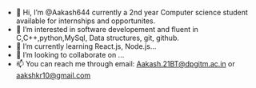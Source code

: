 - 👋 Hi, I’m @Aakash644 currently a 2nd year Computer science student available for internships  and opportunites.
- 👀 I’m interested in software developement and fluent in C,C++,python,MySql, Data structures, git, github.
- 🌱 I’m currently learning React.js, Node.js...
- 💞️ I’m looking to collaborate on ...
- 📫 You can reach me through email: Aakash.21BT@dpgitm.ac.in or aakshkr10@gmail.com 

<!---
Aakash644/Aakash644 is a ✨ special ✨ repository because its `README.md` (this file) appears on your GitHub profile.
You can click the Preview link to take a look at your changes.
--->
